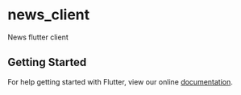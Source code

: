 # news_client

News flutter client

## Getting Started

For help getting started with Flutter, view our online
[documentation](https://flutter.io/).
